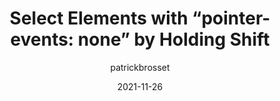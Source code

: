 ---
author: patrickbrosset
date: 2021-11-26
publisher: _devtoolstips
tags:
  - user-agents
target_url: https://devtoolstips.org/tips/en/select-pointer-events-none-elements/
title: "Select Elements with “pointer-events: none” by Holding Shift"
---